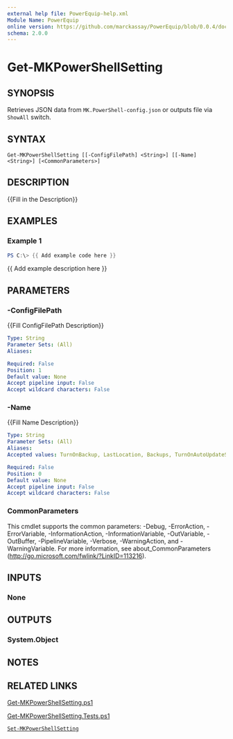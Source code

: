 ```yaml
---
external help file: PowerEquip-help.xml
Module Name: PowerEquip
online version: https://github.com/marckassay/PowerEquip/blob/0.0.4/docs/Get-MKPowerShellSetting.md
schema: 2.0.0
---
```


# Get-MKPowerShellSetting

## SYNOPSIS
Retrieves JSON data from `MK.PowerShell-config.json` or outputs file via `ShowAll` switch.

## SYNTAX

```
Get-MKPowerShellSetting [[-ConfigFilePath] <String>] [[-Name] <String>] [<CommonParameters>]
```

## DESCRIPTION
{{Fill in the Description}}

## EXAMPLES

### Example 1
```powershell
PS C:\> {{ Add example code here }}
```

{{ Add example description here }}

## PARAMETERS

### -ConfigFilePath
{{Fill ConfigFilePath Description}}

```yaml
Type: String
Parameter Sets: (All)
Aliases:

Required: False
Position: 1
Default value: None
Accept pipeline input: False
Accept wildcard characters: False
```

### -Name
{{Fill Name Description}}

```yaml
Type: String
Parameter Sets: (All)
Aliases:
Accepted values: TurnOnBackup, LastLocation, Backups, TurnOnAutoUpdateSemVer, NuGetApiKey, TurnOnExtendedTypes, HistoryLocation, TurnOnQuickRestart, TurnOnExtendedFormats, TurnOnHistoryRecording, BackupPolicy, TurnOnRememberLastLocation, TurnOnAvailableUpdates

Required: False
Position: 0
Default value: None
Accept pipeline input: False
Accept wildcard characters: False
```

### CommonParameters
This cmdlet supports the common parameters: -Debug, -ErrorAction, -ErrorVariable, -InformationAction, -InformationVariable, -OutVariable, -OutBuffer, -PipelineVariable, -Verbose, -WarningAction, and -WarningVariable. For more information, see about_CommonParameters (http://go.microsoft.com/fwlink/?LinkID=113216).

## INPUTS

### None

## OUTPUTS

### System.Object

## NOTES

## RELATED LINKS

[Get-MKPowerShellSetting.ps1](https://github.com/marckassay/PowerEquip/blob/0.0.4/src/settings/Get-MKPowerShellSetting.ps1)

[Get-MKPowerShellSetting.Tests.ps1](https://github.com/marckassay/PowerEquip/blob/0.0.4/test/settings/Get-MKPowerShellSetting.Tests.ps1)

[`Set-MKPowerShellSetting`](https://github.com/marckassay/PowerEquip/blob/0.0.4/docs/Set-MKPowerShellSetting.md)
